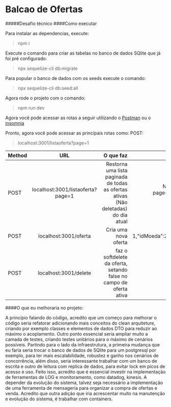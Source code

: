 # Balcao de Ofertas
#####Desafio técnico
####Como executar

Para instalar as dependencias, execute:
> npm i

Execute o comando para criar as tabelas no banco de dados SQlite que já foi pré configurado:
>npx sequelize-cli db:migrate

Para popular o banco de dados com os seeds execute o comando:
>npx sequelize-cli db:seed:all

Agora rode o projeto com o comando:
> npm run dev 

Agora você pode acessar as rotas a seguir utilizando 
o [Postman](https://postman.com/) ou o [insomnia](https://insomnia.rest/download)


Pronto, agora você pode acessar as principais rotas como:
POST:
>
>localhost:3001/listaoferta?page=1

Method | URL | O que faz | Parâmetros com exemplo
:--------- | :------: | -------: | -------:
POST | localhost:3001/listaoferta?page=1 | Restorna uma lista paginada de todas as ofertas ativas (Não deletadas) do dia atual | Na URL é possivel passar o valor ?page=numero da pagina para ver mais resultador
POST |localhost:3001/oferta | Cria uma nova oferta|{"idTipoMoeda": 1,"idMoeda":2,"precoUnitario":1,"quantidade": 1}
POST |localhost:3001/delete|faz o softdelete da oferta, setando false no campo de oferta ativa|	{"idOferta": 3,"idUsuario":1}


####O que eu melhoraria no projeto:

A princípio falando do código, acredito que um começo para melhorar o código seria refatorar adicionando mais conceitos do clean arquiteture, criando por exemplo classes e elementos de dados DTO para reduzir ao máximo o acoplamento. Outro ponto essencial seria ampliar muito a camada de testes, criando testes unitários para o máximo de cenários possíveis. Partindo para o lado da infraestrutura, a primeira mudança que eu faria seria trocar o banco de dados de SQlite para um postgresql por exemplo, para ter mais escalabilidade, robustez e ganho nos cenários de concorrência, além disso, seria interessante trabalhar com um banco de escrita e outro de leitura com replica de dados, para evitar lock em picos de acesso e uso. Feito isso, acredito que é essencial investir na implementação de ferramentas de LOG e monitoramento, como datadog, kinesis. A depender da evolução do sistema, talvez seja necessário a implementação de uma ferramenta de mensageria para organizar a compra de ofertas e venda. Acredito que outra adição que iria acrescentar muito na manutenção e evolução do sistema, é trabalhar com containers.


